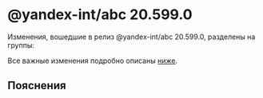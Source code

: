 # @yandex-int/abc 20.599.0

<!-- ЧЕЛОВЕЧЕСКОЕ ВСТУПЛЕНИЕ -->

Изменения, вошедшие в релиз @yandex-int/abc 20.599.0, разделены на группы:

Все важные изменения подробно описаны [ниже](#Пояснения).

## Пояснения

